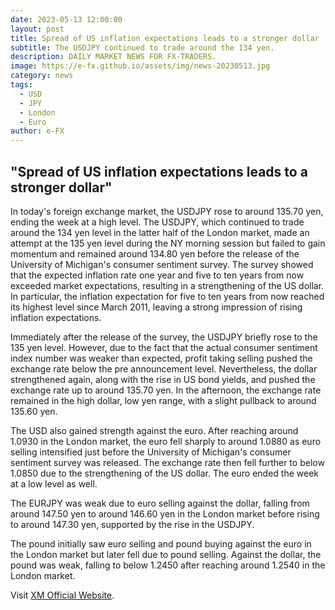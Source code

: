 ```yaml
---
date: 2023-05-13 12:00:00
layout: post
title: Spread of US inflation expectations leads to a stronger dollar 
subtitle: The USDJPY continued to trade around the 134 yen.
description: DAILY MARKET NEWS FOR FX-TRADERS.
image: https://e-fx.github.io/assets/img/news-20230513.jpg
category: news
tags:
  - USD
  - JPY
  - London
  - Euro
author: e-FX
---
```


##  "Spread of US inflation expectations leads to a stronger dollar"

In today's foreign exchange market, the USDJPY rose to around 135.70 yen, ending the week at a high level. The USDJPY, which continued to trade around the 134 yen level in the latter half of the London market, made an attempt at the 135 yen level during the NY morning session but failed to gain momentum and remained around 134.80 yen before the release of the University of Michigan's consumer sentiment survey. The survey showed that the expected inflation rate one year and five to ten years from now exceeded market expectations, resulting in a strengthening of the US dollar. In particular, the inflation expectation for five to ten years from now reached its highest level since March 2011, leaving a strong impression of rising inflation expectations.

Immediately after the release of the survey, the USDJPY briefly rose to the 135 yen level. However, due to the fact that the actual consumer sentiment index number was weaker than expected, profit taking selling pushed the exchange rate below the pre announcement level. Nevertheless, the dollar strengthened again, along with the rise in US bond yields, and pushed the exchange rate up to around 135.70 yen. In the afternoon, the exchange rate remained in the high dollar, low yen range, with a slight pullback to around 135.60 yen.

The USD also gained strength against the euro. After reaching around 1.0930 in the London market, the euro fell sharply to around 1.0880 as euro selling intensified just before the University of Michigan's consumer sentiment survey was released. The exchange rate then fell further to below 1.0850 due to the strengthening of the US dollar. The euro ended the week at a low level as well.

The EURJPY was weak due to euro selling against the dollar, falling from around 147.50 yen to around 146.60 yen in the London market before rising to around 147.30 yen, supported by the rise in the USDJPY.

The pound initially saw euro selling and pound buying against the euro in the London market but later fell due to pound selling. Against the dollar, the pound was weak, falling to below 1.2450 after reaching around 1.2540 in the London market.



Visit [XM Official Website](https://clicks.pipaffiliates.com/c?c=550036&l=en&p=0).